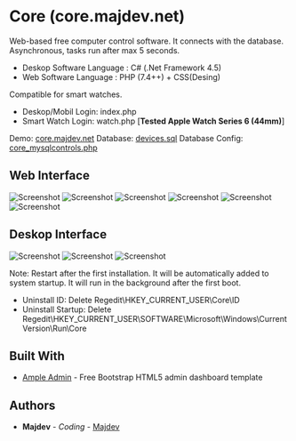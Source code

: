 # Core (core.majdev.net)

Web-based free computer control software. It connects with the database. Asynchronous, tasks run after max 5 seconds.
- Deskop Software Language : C# (.Net Framework 4.5)
- Web Software Language : PHP (7.4++) + CSS(Desing)


Compatible for smart watches.
- Deskop/Mobil Login: index.php
- Smart Watch Login: watch.php [**Tested Apple Watch Series 6 (44mm)**]

Demo: [core.majdev.net](https://core.majdev.net/)
Database: [devices.sql](https://github.com/inc-Majdev/Core/blob/master/Core%20-%20Web/devices.sql)
Database Config: [core_mysqlcontrols.php](https://github.com/inc-Majdev/Core/blob/master/Core%20-%20Web/core_mysqlcontrols.php)

## Web Interface
![Screenshot](https://raw.githubusercontent.com/inc-Majdev/Core/master/Images/Web-Screenshot_1.png)
![Screenshot](https://raw.githubusercontent.com/inc-Majdev/Core/master/Images/Web-Screenshot_2.png)
![Screenshot](https://raw.githubusercontent.com/inc-Majdev/Core/master/Images/Web-Screenshot_3.png)
![Screenshot](https://raw.githubusercontent.com/inc-Majdev/Core/master/Images/Web-Screenshot_4.png)
![Screenshot](https://raw.githubusercontent.com/inc-Majdev/Core/master/Images/Web-Screenshot_5.png)
![Screenshot](https://raw.githubusercontent.com/inc-Majdev/Core/master/Images/Web-Screenshot_6.png)

## Deskop Interface
![Screenshot](https://raw.githubusercontent.com/inc-Majdev/Core/master/Images/App-Screenshot_1.png)
![Screenshot](https://raw.githubusercontent.com/inc-Majdev/Core/master/Images/App-Screenshot_2.png)
![Screenshot](https://raw.githubusercontent.com/inc-Majdev/Core/master/Images/App-Screenshot_3.png)

Note: Restart after the first installation. It will be automatically added to system startup. It will run in the background after the first boot.
- Uninstall ID: Delete Regedit\HKEY_CURRENT_USER\Core\ID
- Uninstall Startup: Delete Regedit\HKEY_CURRENT_USER\SOFTWARE\Microsoft\Windows\CurrentVersion\Run\Core


## Built With

* [Ample Admin](https://www.wrappixel.com/ampleadmin/) - Free Bootstrap HTML5 admin dashboard template

## Authors

* **Majdev** - *Coding* - [Majdev](https://github.com/inc-Majdev)
